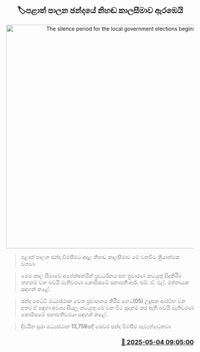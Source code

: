 <p align='center'><b><h2 align='center' title='The silence period for the local government elections begins'>🏷පළාත් පාලන ඡන්දයේ නිහඬ කාලසීමාව ඇරඹෙයි</h2></b></p>
<p align='center'><img src='https://helakuru.sgp1.cdn.digitaloceanspaces.com/esana/images/lib/local-government-election-2025.jpg' width='600' alt='The silence period for the local government elections begins'></p>

> පළාත් පාලන ඡන්ද විමසීමට අදාළ නිහඬ කාලසීමාව මේ වනවිට ක්‍රියාත්මක වනවා.

> මෙම කාල සීමාවේ අපේක්ෂකයින් ප්‍රවර්ධනය සහ ප්‍රචාරණ කටයුතු සිදුකිරීම තහනම් වන බවයි මැතිවරණ කොමිසමේ සභාපති ආර්. එම්. ඒ. එල්. රත්නායක සඳහන් කළේ.

> ඡන්ද පෙට්ටි මධ්‍යස්ථාන වෙත ප්‍රවාහනය කිරීම හෙට(05) උදෑසන ආරම්භ වන අතර ඒ සඳහා අවශ්‍ය සියලු කටයුතු මේ වන විට සූදානම් කර ඇති බවයි මැතිවරණ කොමිසමේ සභාපතිවරයා සඳහන් කළේ.

> දිවයින පුරා මධ්‍යස්ථාන 13,759කදී මෙවර ඡන්ද විමසීම පැවැත්වෙනවා.



<h3 align='right'><a href='https://www.helakuru.lk/esana/p/109779/'>📅 2025-05-04 09:05:00</a></h3>
